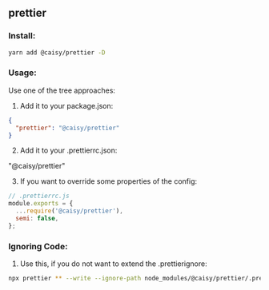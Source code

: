 ## prettier
### Install:

```bash
yarn add @caisy/prettier -D
```

### Usage:

Use one of the tree approaches:
1. Add it to your package.json:

```json
{
  "prettier": "@caisy/prettier"
}
```
2. Add it to your .prettierrc.json:

"@caisy/prettier"

3. If you want to override some properties of the config:
```js
// .prettierrc.js
module.exports = {
  ...require('@caisy/prettier'),
  semi: false,
};
```

### Ignoring Code:
1. Use this, if you do not want to extend the .prettierignore:
```bash
npx prettier ** --write --ignore-path node_modules/@caisy/prettier/.prettierignore
```